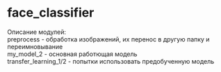 # face_classifier

Описание модулей: <br />
preprocess - обработка изображений, их перенос в другую папку и переимновывание <br />
my_model_2 - основная работющая модель <br />
transfer_learning_1/2 - попытки использовать предобученную модель <br />
